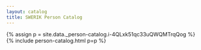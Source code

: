 ```yaml
---
layout: catalog
title: SWERIK Person Catalog
---
```

{% assign p = site.data._person-catalog.i-4QLxk51qc33uQWQMTrqQog %}
{% include person-catalog.html p=p %}


